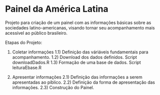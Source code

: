# Painel da América Latina
Projeto para criação de um painel com as informações básicas sobre as sociedades latino-americanas, visando tornar seu acompanhamento mais acessível ao público brasileiro.

Etapas do Projeto:
1) Coletar informações
1.1) Definição das váriáveis fundamentais para acompanhamento.
1.2) Download dos dados definidos. Script downloadDados.R
1.3) Formação de uma base de dados. Script leituraEbase.R

2) Apresentar informações
2.1) Definição das informações a serem apresentadas ao píblico.
2.2) Definição da forma de apresentação das informações.
2.3) Construção do Painel.

